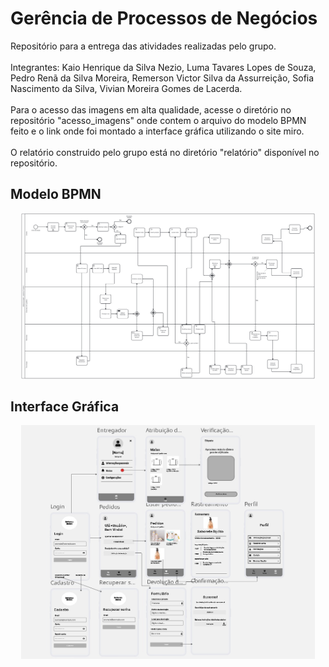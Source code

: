 #  Gerência de Processos de Negócios
Repositório para a entrega das atividades realizadas pelo grupo.<br><br>
Integrantes: Kaio Henrique da Silva Nezio, Luma Tavares Lopes de Souza, Pedro Renã da Silva Moreira, Remerson Victor Silva da Assurreição, Sofia Nascimento da Silva, Vivian Moreira Gomes de Lacerda.<br><br>
Para o acesso das imagens em alta qualidade, acesse o diretório no repositório "acesso_imagens" onde contem o arquivo do modelo BPMN feito e o link onde foi montado a interface gráfica utilizando o site miro.<br><br>
O relatório construido pelo grupo está no diretório "relatório" disponível no repositório.



## Modelo BPMN

<p align="center"> 
  <img width="470" src="src/assets/to_readme/diagrama_bpmn.png">
</p>  



## Interface Gráfica

<p align="center"> 
  <img width="470" src="src/assets/to_readme/interface_grafica.jpg">
</p>  
